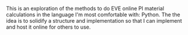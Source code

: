This is an exploration of the methods to do EVE online PI material calculations in the language I'm most comfortable with: Python. The the idea is to solidify a structure and implementation so that I can implement and host it online for others to use. 
